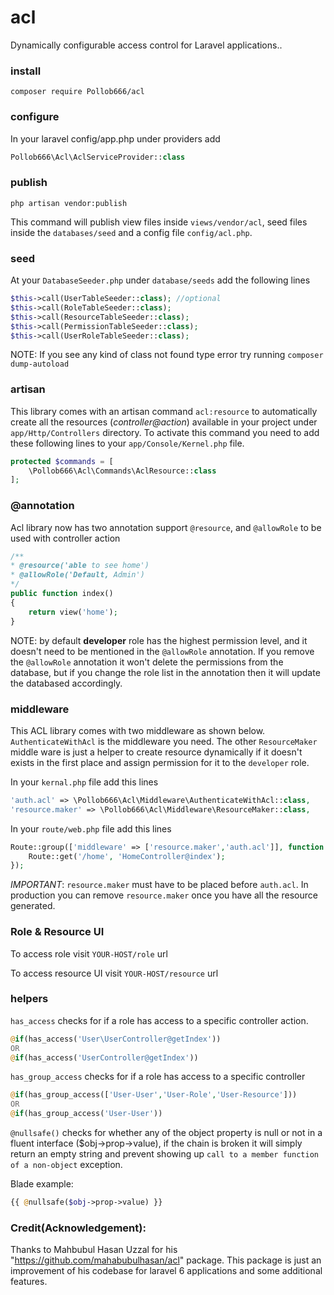 # acl

Dynamically configurable access control for Laravel applications..

### install

```
composer require Pollob666/acl
```

### configure
In your laravel config/app.php under providers add 

```php
Pollob666\Acl\AclServiceProvider::class
```
### publish
```
php artisan vendor:publish
```
This command will publish view files inside `views/vendor/acl`, 
seed files inside the `databases/seed` and a config file `config/acl.php`.

### seed
At your `DatabaseSeeder.php` under `database/seeds` add the following lines

```php
$this->call(UserTableSeeder::class); //optional        
$this->call(RoleTableSeeder::class);
$this->call(ResourceTableSeeder::class);
$this->call(PermissionTableSeeder::class);
$this->call(UserRoleTableSeeder::class);
```
NOTE: If you see any kind of class not found type error try running `composer dump-autoload` 

### artisan
This library comes with an artisan command `acl:resource` to automatically create all the resources (_controller@action_) available in your project under `app/Http/Controllers` directory. To activate this command you need to add these following lines to your `app/Console/Kernel.php` file. 
```php
protected $commands = [
    \Pollob666\Acl\Commands\AclResource::class
];

```

### @annotation

Acl library now has two annotation support `@resource`, and `@allowRole` to be used with controller action
```php
/**
* @resource('able to see home')
* @allowRole('Default, Admin')
*/
public function index()
{
    return view('home');
}
```
NOTE: by default **developer** role has the highest permission level, and it doesn't need to be mentioned in the 
`@allowRole` annotation. If you remove the `@allowRole` annotation it won't delete the permissions from the 
database, but if you change the role list in the annotation then it will update the databased accordingly.

### middleware
This ACL library comes with two middleware as shown below. `AuthenticateWithAcl` is the middleware you need. The other `ResourceMaker` middle ware is just a helper to create resource dynamically if it doesn't exists in the first place and assign permission for it to the `developer` role.  

In your `kernal.php` file add this lines
```php
'auth.acl' => \Pollob666\Acl\Middleware\AuthenticateWithAcl::class,        
'resource.maker' => \Pollob666\Acl\Middleware\ResourceMaker::class,
```
In your `route/web.php` file add this lines
```php
Route::group(['middleware' => ['resource.maker','auth.acl']], function () {    
    Route::get('/home', 'HomeController@index');    
});
```
*IMPORTANT*: `resource.maker` must have to be placed before `auth.acl`. In production you can remove `resource.maker` once you have all the resource generated.

### Role &amp; Resource UI

To access role visit `YOUR-HOST/role` url

To access resource UI visit `YOUR-HOST/resource` url

### helpers

`has_access` checks for if a role has access to a specific controller action.
```php
@if(has_access('User\UserController@getIndex'))
OR
@if(has_access('UserController@getIndex'))
```

`has_group_access` checks for if a role has access to a specific controller   
```php 
@if(has_group_access(['User-User','User-Role','User-Resource']))
OR
@if(has_group_access('User-User'))
```

`@nullsafe()` checks for whether any of the object property is null or not in a fluent interface ($obj->prop->value), if the chain is broken it will simply return an empty string and prevent showing up `call to a member function of a non-object` exception.

Blade example: 
```php
{{ @nullsafe($obj->prop->value) }}
```
### Credit(Acknowledgement):
Thanks to Mahbubul Hasan Uzzal for his "https://github.com/mahabubulhasan/acl" package. This package is just an improvement of his codebase for laravel 6 applications and some additional features.  
